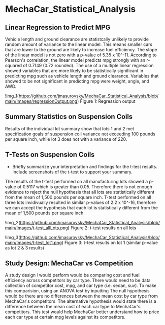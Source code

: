 # MechaCar_Statistical_Analysis

## Linear Regression to Predict MPG

Vehicle length and ground clearance are statistcally unlikely to provide random amount of variance to the linear model. This means smaller cars that are lower to the ground are likely to increase fuel efficiency. The slope of the linear model is not zero with a p-value of 5.35 x 10^-11. According to Pearson's correlation, the linear model predicts mpg strongly with an r-squared of 0.7149 (0.72 rounded). The use of a multiple linear regression showed variables that are more likely to be statistically significant in predicting mpg such as vehicle length and ground clearance. Variables that showed to be not significant in predicting mpg were weight, angle, and AWD.

!img_1(https://github.com/jmasurovsky/MechaCar_Statistical_Analysis/blob/main/Images/regressionOutput.png)
Figure 1: Regression output


## Summary Statistics on Suspension Coils

Results of the individual lot summary show that lots 1 and 2 met specification goals of suspension coil variance not exceeding 100 pounds per square inch, while lot 3 does not with a variance of 220. 

## T-Tests on Suspension Coils

- Briefly summarize your interpretation and findings for the t-test results. Include screenshots of the t-test to support your summary.

The results of the t-test performed on all manufacturing lots showed a p-value of 0.5117 which is greater than 0.05. Therefore there is not enough evidence to reject the null hypothesis that all lots are statistically different from the mean of 1,500 pounds per square inch. T-test performed on all three lots invidivually resulted in similar p-values of 2.2 x 10^-16, therefore we can accept the hypothesis that each lot is statistically different from the mean of 1,500 pounds per square inch.

!img_2(https://github.com/jmasurovsky/MechaCar_Statistical_Analysis/blob/main/Images/t-test_allLots.png)
Figure 2: t-test results on all lots

!img_3(https://github.com/jmasurovsky/MechaCar_Statistical_Analysis/blob/main/Images/t-test_lot1.png)
Figure 3: t-test results on lot 1 (similar p-value as lot 2 & 3 results)

## Study Design: MechaCar vs Competition

A study design I would perform would be comparing cost and fuel efficiency across competitors by car type. There would need to be data collection of competitor cost, mpg, and car type (i.e. sedan, suv). To make this comparision, using an ANOVA test by inputting  The null hypothesis would be there are no differences between the mean cost by car type from MechaCar's competitors. The alternative hypothesis would state there is a difference between the mean cost of each car type to MechaCar's competitors. This test would help MechaCar better understand how to price each car type at certain mpg levels against its competitors.
